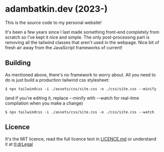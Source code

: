 # adambatkin.dev (2023-)

This is the source code to my personal website!

It's been a few years since I last made something front-end completely from scratch so I've kept it nice and simple. The only post-processing part is removing all the tailwind classes that aren't used in the webpage. Nice bit of fresh air away from the JavaScript frameworks of current!

## Building

As mentioned above, there's no framework to worry about. All you need to do is just build a production tailwind css stylesheet:
```
$ npx tailwindcss -i ./assets/css/site.css -o ./css/site.css --minify
```
(and if you're editing it, replace --minify with --watch for real-time compilation when you make a change)
```
$ npx tailwindcss -i ./assets/css/site.css -o ./css/site.css --watch
```

## Licence

It's the MIT licence, read the full licence text in [LICENCE.md](LICENCE.md) or understand it at [tl;drLegal](https://www.tldrlegal.com/license/mit-license)